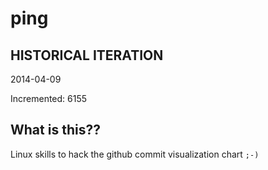 # ping

## HISTORICAL ITERATION
2014-04-09

Incremented: 6155

## What is this?? 
Linux skills to hack the github commit visualization chart `;-)`
